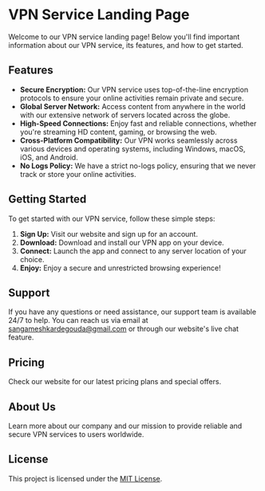 # VPN Service Landing Page

Welcome to our VPN service landing page! Below you'll find important information about our VPN service, its features, and how to get started.

## Features

- **Secure Encryption:** Our VPN service uses top-of-the-line encryption protocols to ensure your online activities remain private and secure.
- **Global Server Network:** Access content from anywhere in the world with our extensive network of servers located across the globe.
- **High-Speed Connections:** Enjoy fast and reliable connections, whether you're streaming HD content, gaming, or browsing the web.
- **Cross-Platform Compatibility:** Our VPN works seamlessly across various devices and operating systems, including Windows, macOS, iOS, and Android.
- **No Logs Policy:** We have a strict no-logs policy, ensuring that we never track or store your online activities.

## Getting Started

To get started with our VPN service, follow these simple steps:

1. **Sign Up:** Visit our website and sign up for an account.
2. **Download:** Download and install our VPN app on your device.
3. **Connect:** Launch the app and connect to any server location of your choice.
4. **Enjoy:** Enjoy a secure and unrestricted browsing experience!

## Support

If you have any questions or need assistance, our support team is available 24/7 to help. You can reach us via email at sangameshkardegouda@gmail.com or through our website's live chat feature.

## Pricing

Check our website for our latest pricing plans and special offers.

## About Us

Learn more about our company and our mission to provide reliable and secure VPN services to users worldwide.

## License

This project is licensed under the [MIT License](LICENSE).
